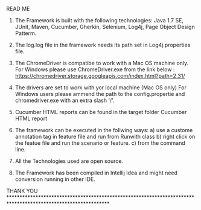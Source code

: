 READ ME 

1) The Framework is built with the following technologies: 
 		Java 1.7 SE, 
		JUnit, 
		Maven, 
		Cucumber, 
		Gherkin, 
		Selenium, 
		Log4j, 
		Page Object Design Patterm.			


2) The log.log file in the framework needs its path set in Log4j.properties file.

3) The ChromeDriver is compatibe to work with a Mac OS machine only. For Windows please use ChromeDriver.exe from the link below :
 	https://chromedriver.storage.googleapis.com/index.html?path=2.31/

3) The drivers are set to work with yor local machine (Mac OS only)
	For Windows users please ammend the path to the config.propertie and chromedriver.exe with an extra slash '/'.

4) Cucumber HTML reports can be found in the target folder Cucumber HTML report

5)	The framework can be executed in the follwing ways: 
		a) use a custome annotation tag in feature file and run from Runwith class
		b) right click on the featue file and run the scenario or feature. 
		c) from the command line.
    
6) All the Technologies used are open source. 

7) The Framework has been compiled in Intellij Idea and might need conversion running in other IDE.

THANK YOU **************************************************************************************************************
